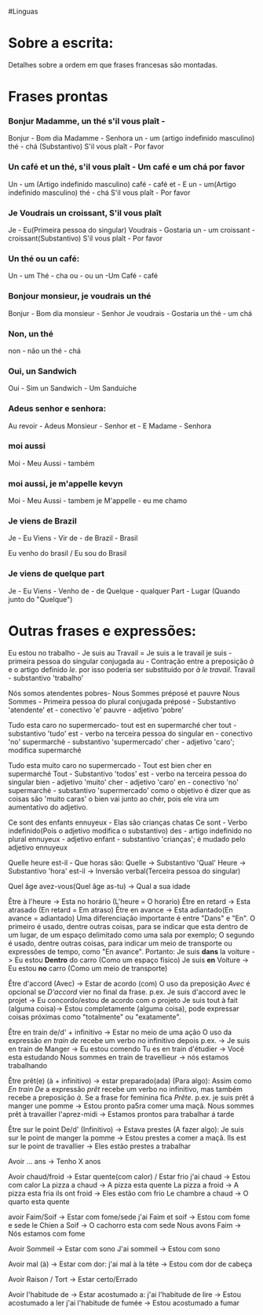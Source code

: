 #Linguas 
# Sobre a escrita:

Detalhes sobre a ordem em que frases francesas são montadas.
# Frases prontas

### Bonjur Madamme, un thé s'il vous plaît -

Bonjur - Bom dia
Madamme - Senhora
un - um (artigo indefinido masculino)
thé - chá (Substantivo)
S'il vous plaît - Por favor

### Un café et un thé, s'il vous plaît - Um café e um chá por favor

Un - um (Artigo indefinido masculino)
café - café
et - E
un - um(Artigo indefinido masculino)
thé - chá
S'il vous plaît - Por favor

### Je Voudrais un croissant, S'il vous plaît

Je  - Eu(Primeira pessoa do singular)
Voudrais - Gostaria
un - um
croissant - croissant(Substantivo)
S'il vous plaît - Por favor

### Un thé ou un café:

Un - um
Thé - cha
ou - ou
un -Um
Café - café

### Bonjour monsieur, je voudrais un thé

Bonjur -  Bom dia
monsieur - Senhor
Je voudrais - Gostaria
un thé - um chá

### Non, un thé

non - não
un thé - chá

### Oui, un Sandwich

Oui - Sim
un Sandwich - Um Sanduiche

 
### Adeus senhor e senhora:

Au revoir - Adeus
Monsieur - Senhor
et - E
Madame - Senhora

### moi aussi

Moi - Meu
Aussi - também

### moi aussi, je m'appelle kevyn

Moi - Meu
Aussi - tambem
je M'appelle - eu me chamo 

### Je viens de Brazil

Je - Eu
Viens - Vir
de - de
Brazil - Brasil

Eu venho do brasil / Eu sou do Brasil

### Je viens de quelque part
Je - Eu
Viens - Venho
de - de 
Quelque - qualquer
Part - Lugar (Quando junto do "Quelque")

# Outras frases e expressões:

Eu estou no trabalho - Je suis au Travail = Je suis a le travail
	je suis - primeira pessoa do singular conjugada
	au - Contração entre a preposição *à* e o artigo definido *le*. por isso poderia ser substituído por *à le travail*. 
	Travail - substantivo 'trabalho'

Nós somos atendentes pobres- Nous Sommes préposé et pauvre
	Nous Sommes - Primeira pessoa do plural conjugada
	préposé - Substantivo 'atendente'
	et - conectivo 'e'
	pauvre - adjetivo 'pobre'

Tudo esta caro no supermercado- tout est en supermarché cher
	tout - substantivo 'tudo'
	est - verbo na terceira pessoa do singular
	en - conectivo 'no'
	supermarché - substantivo 'supermercado'
	cher - adjetivo 'caro'; modifica supermarché

Tudo esta muito caro no supermercado - Tout est bien cher en supermarché
	Tout - Substantivo 'todos' 
	est - verbo na terceira pessoa do singular
	bien - adjetivo 'muito'
	cher - adjetivo 'caro'
	en - conectivo 'no'
	supermarché - substantivo 'supermercado'
	como o objetivo é dizer que as coisas são 'muito caras' o bien vai junto ao chér, pois ele vira um aumentativo do adjetivo.

Ce sont des enfants ennuyeux - Elas são crianças chatas
	Ce sont - Verbo indefinido(Pois o adjetivo modifica o substantivo)
	des - artigo indefinido no plural 
	ennuyeux - adjetivo
	enfant - substantivo 'crianças'; é mudado pelo adjetivo ennuyeux

Quelle heure est-il - Que horas são:
	Quelle -> Substantivo 'Qual'
	Heure -> Substantivo 'hora'
	est-il -> Inversão verbal(Terceira pessoa do singular)

Quel âge avez-vous(Quel âge as-tu) -> Qual a sua idade

Être à l'heure -> Esta no horário (L'heure = O horario)
Être en retard -> Esta atrasado (En retard = Em atraso)
Être en avance -> Esta adiantado(En avance = adiantado)
	Uma diferenciação importante é entre "Dans" e "En". 
	O primeiro é usado, dentre outras coisas, para se indicar que esta dentro de um lugar, de um espaço delimitado como uma sala por exemplo; 
	O segundo é usado, dentre outras coisas, para indicar um meio de transporte ou expressões de tempo, como "En avance". Portanto:
	Je suis **dans** la voiture -> Eu estou **Dentro** do carro (Como um espaço físico)
	Je suis **en** Voiture -> Eu estou **no** carro (Como um meio de transporte) 

Être d'accord (Avec) -> Estar de acordo (com)
	O uso da preposição *Avec* é opcional se *D'accord* vier no final da frase.
	p.ex. Je suis d'accord avec le projet -> Eu concordo/estou de acordo com o projeto
	Je suis tout à fait (alguma coisa)-> Estou completamente (alguma coisa), pode expressar coisas próximas como "totalmente" ou "exatamente".

Être en train de/d' + infinitivo -> Estar no meio de uma ação
	O uso da expressão *en train de* recebe um verbo no infinitivo depois
	p.ex. -> Je suis en train de Manger -> Eu estou comendo
	Tu es en train d'étudier -> Você esta estudando
	Nous sommes en train de travellieur -> nós estamos trabalhando

Être prêt(e) (à + infinitivo) -> estar preparado(ada) (Para algo):
	Assim como *En train De* a expressão *prêt* recebe um verbo no infinitivo, mas também recebe a preposição *à*. Se a frase for feminina fica *Prête*.
	p.ex. je suis prêt á manger une pomme -> Estou pronto pa5ra comer uma maçã.
	Nous sommes prêt à travailler l'aprez-midi -> Estamos prontos para trabalhar á tarde

Être sur le point De/d' (Infinitivo) -> Estava prestes (A fazer algo):
	Je suis sur le point de manger la pomme -> Estou prestes a comer a maçã.
	Ils est sur le point de travallier -> Eles estão prestes a trabalhar

Avoir ... ans -> Tenho X anos

Avoir chaud/froid -> Estar quente(com calor) / Estar frio
	j'ai chaud -> Estou com calor
	La pizza a chaud -> A pizza esta quente
	La pizza a froid -> A pizza esta fria
	ils ont froid -> Eles estão com frio
	Le chambre a chaud -> O quarto esta quente

avoir Faim/Soif -> Estar com fome/sede
	j'ai Faim et soif -> Estou com fome e sede
	le Chien a Soif -> O cachorro esta com sede
	Nous avons Faim -> Nós estamos com fome

Avoir Sommeil -> Estar com sono
	J'ai sommeil -> Estou com sono

Avoir mal (à) -> Estar com dor:
	j'ai mal à la tête -> Estou com dor de cabeça

Avoir Raison / Tort -> Estar certo/Errado

Avoir l'habitude de -> Estar acostumado a:
	j'ai l'habitude de lire -> Estou acostumado a ler
	j'ai l'habitude de fumée -> Estou acostumado a fumar